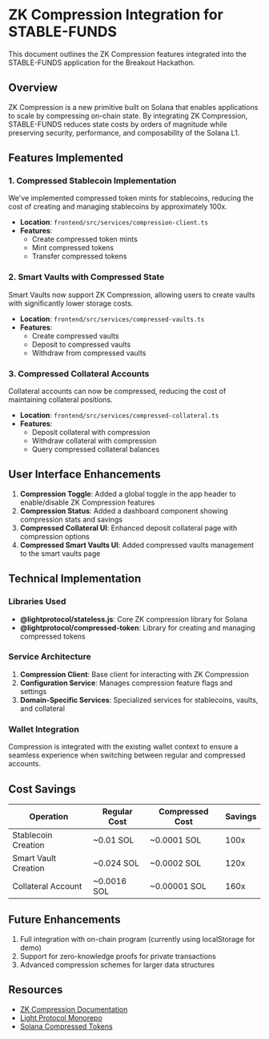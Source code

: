 # ZK Compression Integration for STABLE-FUNDS

This document outlines the ZK Compression features integrated into the STABLE-FUNDS application for the Breakout Hackathon.

## Overview

ZK Compression is a new primitive built on Solana that enables applications to scale by compressing on-chain state. By integrating ZK Compression, STABLE-FUNDS reduces state costs by orders of magnitude while preserving security, performance, and composability of the Solana L1.

## Features Implemented

### 1. Compressed Stablecoin Implementation

We've implemented compressed token mints for stablecoins, reducing the cost of creating and managing stablecoins by approximately 100x.

- **Location**: `frontend/src/services/compression-client.ts`
- **Features**:
  - Create compressed token mints
  - Mint compressed tokens
  - Transfer compressed tokens

### 2. Smart Vaults with Compressed State

Smart Vaults now support ZK Compression, allowing users to create vaults with significantly lower storage costs.

- **Location**: `frontend/src/services/compressed-vaults.ts`
- **Features**:
  - Create compressed vaults
  - Deposit to compressed vaults
  - Withdraw from compressed vaults

### 3. Compressed Collateral Accounts

Collateral accounts can now be compressed, reducing the cost of maintaining collateral positions.

- **Location**: `frontend/src/services/compressed-collateral.ts`
- **Features**:
  - Deposit collateral with compression
  - Withdraw collateral with compression
  - Query compressed collateral balances

## User Interface Enhancements

1. **Compression Toggle**: Added a global toggle in the app header to enable/disable ZK Compression features
2. **Compression Status**: Added a dashboard component showing compression stats and savings
3. **Compressed Collateral UI**: Enhanced deposit collateral page with compression options
4. **Compressed Smart Vaults UI**: Added compressed vaults management to the smart vaults page

## Technical Implementation

### Libraries Used

- **@lightprotocol/stateless.js**: Core ZK compression library for Solana
- **@lightprotocol/compressed-token**: Library for creating and managing compressed tokens

### Service Architecture

1. **Compression Client**: Base client for interacting with ZK Compression
2. **Configuration Service**: Manages compression feature flags and settings
3. **Domain-Specific Services**: Specialized services for stablecoins, vaults, and collateral

### Wallet Integration

Compression is integrated with the existing wallet context to ensure a seamless experience when switching between regular and compressed accounts.

## Cost Savings

| Operation | Regular Cost | Compressed Cost | Savings |
|-----------|--------------|-----------------|---------|
| Stablecoin Creation | ~0.01 SOL | ~0.0001 SOL | 100x |
| Smart Vault Creation | ~0.024 SOL | ~0.0002 SOL | 120x |
| Collateral Account | ~0.0016 SOL | ~0.00001 SOL | 160x |

## Future Enhancements

1. Full integration with on-chain program (currently using localStorage for demo)
2. Support for zero-knowledge proofs for private transactions
3. Advanced compression schemes for larger data structures

## Resources

- [ZK Compression Documentation](https://www.zkcompression.com/)
- [Light Protocol Monorepo](https://github.com/lightprotocol/light-protocol)
- [Solana Compressed Tokens](https://www.zkcompression.com/developers/creating-airdrops-with-compressed-tokens) 